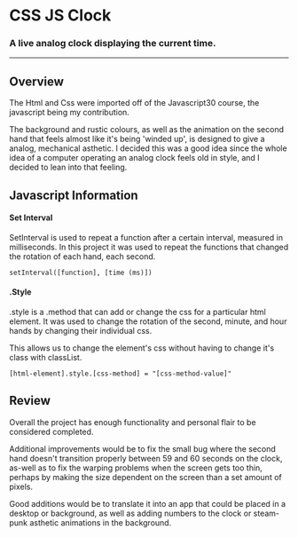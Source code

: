 # CSS JS Clock

### A live analog clock displaying the current time.

---

## Overview

The Html and Css were imported off of the Javascript30 course, the javascript being my contribution.

The background and rustic colours, as well as the animation on the second hand that feels almost like it's being 'winded up', is designed to give a analog, mechanical asthetic. I decided this was a good idea since the whole idea of a computer operating an analog clock feels old in style, and I decided to lean into that feeling.

## Javascript Information

#### Set Interval

SetInterval is used to repeat a function after a certain interval, measured in milliseconds. In this project it was used to repeat the functions that changed the rotation of each hand, each second.

`setInterval([function], [time (ms)])`

#### .Style

.style is a .method that can add or change the css for a particular html element. It was used to change the rotation of the second, minute, and hour hands by changing their individual css.

This allows us to change the element's css without having to change it's class with classList.

`[html-element].style.[css-method] = "[css-method-value]"`

## Review

Overall the project has enough functionality and personal flair to be considered completed.

Additional improvements would be to fix the small bug where the second hand doesn't transition properly between 59 and 60 seconds on the clock, as-well as to fix the warping problems when the screen gets too thin, perhaps by making the size dependent on the screen than a set amount of pixels.

Good additions would be to translate it into an app that could be placed in a desktop or background, as well as adding numbers to the clock or steam-punk asthetic animations in the background.